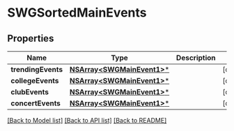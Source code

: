 # SWGSortedMainEvents

## Properties
Name | Type | Description | Notes
------------ | ------------- | ------------- | -------------
**trendingEvents** | [**NSArray&lt;SWGMainEvent1&gt;***](SWGMainEvent1.md) |  | [optional] 
**collegeEvents** | [**NSArray&lt;SWGMainEvent1&gt;***](SWGMainEvent1.md) |  | [optional] 
**clubEvents** | [**NSArray&lt;SWGMainEvent1&gt;***](SWGMainEvent1.md) |  | [optional] 
**concertEvents** | [**NSArray&lt;SWGMainEvent1&gt;***](SWGMainEvent1.md) |  | [optional] 

[[Back to Model list]](../README.md#documentation-for-models) [[Back to API list]](../README.md#documentation-for-api-endpoints) [[Back to README]](../README.md)


